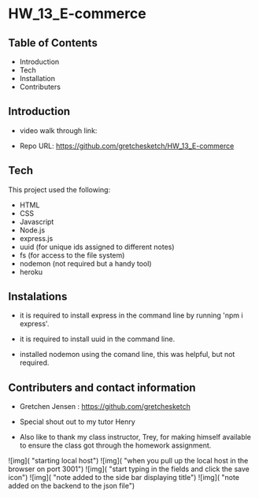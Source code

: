 # HW_13_E-commerce
Table of Contents
-------------------------------------------------------------------------------------------------------

 * Introduction
 * Tech
 * Installation
 * Contributers



 Introduction
----------------------------------------------------------------------------------------------------------



    

    

 * video walk through link: 

 * Repo URL: https://github.com/gretchesketch/HW_13_E-commerce



Tech
------------------------------------------------------------------------------------------

This project used the following:

 * HTML
 * CSS
 * Javascript
 * Node.js
 * express.js
 * uuid (for unique ids assigned to different notes)
 * fs (for access to the file system)
 * nodemon (not required but a handy tool)
 * heroku


Instalations
--------------------------------------------------------------------------------------------
 
 * it is required to install express in the command line by running 'npm i express'.

 * it is required to install uuid in the command line.

 * installed nodemon using the comand line, this was helpful, but not required.




 Contributers and contact information
----------------------------------------------------------------------------------------
 
 * Gretchen Jensen : https://github.com/gretchesketch

 * Special shout out to my tutor Henry

 * Also like to thank my class instructor, Trey, for making himself available to ensure the class got through the homework assignment.





 ![img]( "starting local host")
 ![img]( "when you pull up the local host in the browser on port 3001")
 ![img]( "start typing in the fields and click the save icon")
 ![img]( "note added to the side bar displaying title")
 ![img]( "note added on the backend to the json file")